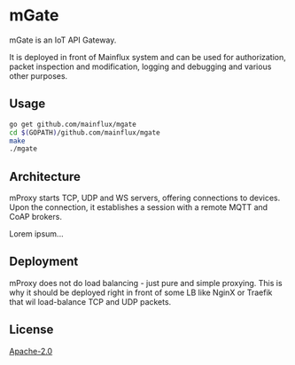 # mGate
mGate is an IoT API Gateway.

It is deployed in front of Mainflux system and can be used for authorization,
packet inspection and modification, logging and debugging and various other purposes.

## Usage
```bash
go get github.com/mainflux/mgate
cd $(GOPATH)/github.com/mainflux/mgate
make
./mgate
```

## Architecture
mProxy starts TCP, UDP and WS servers, offering connections to devices. Upon the connection, it establishes
a session with a remote MQTT and CoAP brokers.

Lorem ipsum...

## Deployment
mProxy does not do load balancing - just pure and simple proxying. This is why it should be deployed
right in front of some LB like NginX or Traefik that wil load-balance TCP and UDP packets.

## License
[Apache-2.0](LICENSE)
